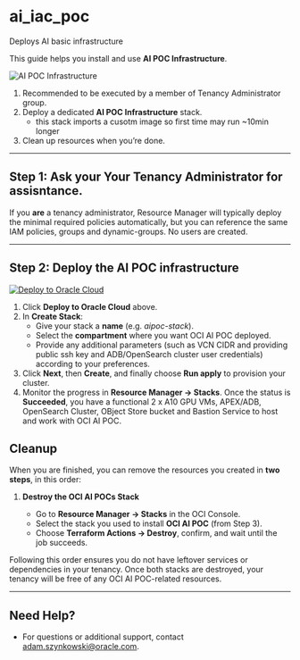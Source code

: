 # ai_iac_poc
Deploys AI basic infrastructure

This guide helps you install and use **AI POC Infrastructure**.

![AI POC Infrastructure](images/Aaipoc_architecture_infra.png)


1. Recommended to be executed by a member of Tenancy Administrator group. 
2. Deploy a dedicated **AI POC Infrastructure** stack.
   - this stack imports a cusotm image so first time may run ~10min longer
3. Clean up resources when you’re done.

---

## Step 1: Ask your Your Tenancy Administrator for assisntance.

 If you **are** a tenancy administrator, Resource Manager will typically deploy the minimal required policies automatically, but you can reference the same IAM policies, groups and dynamic-groups. No users are created.

---

## Step 2: Deploy the AI POC infrastructure

[![Deploy to Oracle Cloud](https://oci-resourcemanager-plugin.plugins.oci.oraclecloud.com/latest/deploy-to-oracle-cloud.svg)](https://cloud.oracle.com/resourcemanager/stacks/create?region=home&zipUrl=https://github.com/aszynkow/ai_iac_poc/raw/main/releases/download/v1.0.1/aipoc.zip)

1. Click **Deploy to Oracle Cloud** above.
2. In **Create Stack**:
   - Give your stack a **name** (e.g. _aipoc-stack_).
   - Select the **compartment** where you want OCI AI POC deployed.
   - Provide any additional parameters (such as VCN CIDR and providing public ssh key and ADB/OpenSearch cluster user credentials) according to your preferences.
3. Click **Next**, then **Create**, and finally choose **Run apply** to provision your cluster.
4. Monitor the progress in **Resource Manager → Stacks**. Once the status is **Succeeded**, you have a functional 2 x A10 GPU VMs, APEX/ADB, OpenSearch Cluster, OBject Store bucket and Bastion Service to host and work with OCI AI POC.

## Cleanup

When you are finished, you can remove the resources you created in **two steps**, in this order:

1. **Destroy the OCI AI POCs Stack**

   - Go to **Resource Manager → Stacks** in the OCI Console.
   - Select the stack you used to install **OCI AI POC** (from Step 3).
   - Choose **Terraform Actions → Destroy**, confirm, and wait until the job succeeds.

Following this order ensures you do not have leftover services or dependencies in your tenancy. Once both stacks are destroyed, your tenancy will be free of any OCI AI POC-related resources.

---

## Need Help?

- For questions or additional support, contact [adam.szynkowski@oracle.com](mailto:adam.szynkowski@oracle.com).